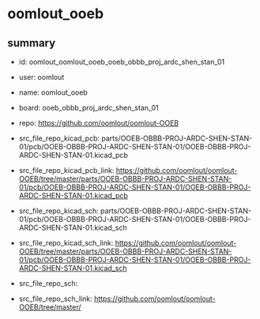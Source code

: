 # oomlout_ooeb
 
## summary 
* id: oomlout_oomlout_ooeb_ooeb_obbb_proj_ardc_shen_stan_01
* user: oomlout
* name: oomlout_ooeb
* board: ooeb_obbb_proj_ardc_shen_stan_01
* repo: https://github.com/oomlout/oomlout-OOEB
* src_file_repo_kicad_pcb: parts/OOEB-OBBB-PROJ-ARDC-SHEN-STAN-01/pcb/OOEB-OBBB-PROJ-ARDC-SHEN-STAN-01/OOEB-OBBB-PROJ-ARDC-SHEN-STAN-01.kicad_pcb
* src_file_repo_kicad_pcb_link: https://github.com/oomlout/oomlout-OOEB/tree/master/parts/OOEB-OBBB-PROJ-ARDC-SHEN-STAN-01/pcb/OOEB-OBBB-PROJ-ARDC-SHEN-STAN-01/OOEB-OBBB-PROJ-ARDC-SHEN-STAN-01.kicad_pcb
* src_file_repo_kicad_sch: parts/OOEB-OBBB-PROJ-ARDC-SHEN-STAN-01/pcb/OOEB-OBBB-PROJ-ARDC-SHEN-STAN-01/OOEB-OBBB-PROJ-ARDC-SHEN-STAN-01.kicad_sch
* src_file_repo_kicad_sch_link: https://github.com/oomlout/oomlout-OOEB/tree/master/parts/OOEB-OBBB-PROJ-ARDC-SHEN-STAN-01/pcb/OOEB-OBBB-PROJ-ARDC-SHEN-STAN-01/OOEB-OBBB-PROJ-ARDC-SHEN-STAN-01.kicad_sch

* src_file_repo_sch: 
* src_file_repo_sch_link: https://github.com/oomlout/oomlout-OOEB/tree/master/






